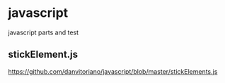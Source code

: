 # javascript
javascript parts and test

## stickElement.js
https://github.com/danvitoriano/javascript/blob/master/stickElements.js
